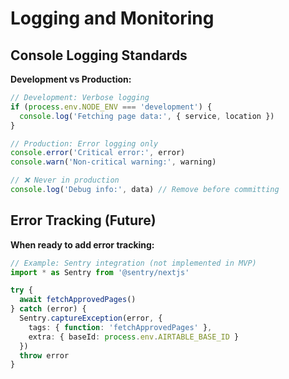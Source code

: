 # Logging and Monitoring

## Console Logging Standards

**Development vs Production:**
```typescript
// Development: Verbose logging
if (process.env.NODE_ENV === 'development') {
  console.log('Fetching page data:', { service, location })
}

// Production: Error logging only
console.error('Critical error:', error)
console.warn('Non-critical warning:', warning)

// ❌ Never in production
console.log('Debug info:', data) // Remove before committing
```

## Error Tracking (Future)

**When ready to add error tracking:**
```typescript
// Example: Sentry integration (not implemented in MVP)
import * as Sentry from '@sentry/nextjs'

try {
  await fetchApprovedPages()
} catch (error) {
  Sentry.captureException(error, {
    tags: { function: 'fetchApprovedPages' },
    extra: { baseId: process.env.AIRTABLE_BASE_ID }
  })
  throw error
}
```

